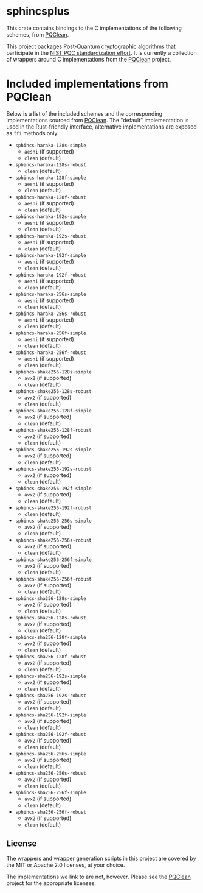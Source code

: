 # sphincsplus

This crate contains bindings to the C implementations of the following schemes,
from [PQClean][pqclean].

This project packages Post-Quantum cryptographic algorithms that participate in
the [NIST PQC standardization effort][nistpqc]. It is currently a collection of
wrappers around C implementations from the [PQClean][pqclean] project.

# Included implementations from PQClean

Below is a list of the included schemes and the corresponding implementations
sourced from [PQClean][pqclean]. The "default" implementation is used in the
Rust-friendly interface, alternative implementations are exposed as ``ffi``
methods only.

 * ``sphincs-haraka-128s-simple``
    * ``aesni`` (if supported)
    * ``clean`` (default)
 * ``sphincs-haraka-128s-robust``
    * ``clean`` (default)
 * ``sphincs-haraka-128f-simple``
    * ``aesni`` (if supported)
    * ``clean`` (default)
 * ``sphincs-haraka-128f-robust``
    * ``aesni`` (if supported)
    * ``clean`` (default)
 * ``sphincs-haraka-192s-simple``
    * ``aesni`` (if supported)
    * ``clean`` (default)
 * ``sphincs-haraka-192s-robust``
    * ``aesni`` (if supported)
    * ``clean`` (default)
 * ``sphincs-haraka-192f-simple``
    * ``aesni`` (if supported)
    * ``clean`` (default)
 * ``sphincs-haraka-192f-robust``
    * ``aesni`` (if supported)
    * ``clean`` (default)
 * ``sphincs-haraka-256s-simple``
    * ``aesni`` (if supported)
    * ``clean`` (default)
 * ``sphincs-haraka-256s-robust``
    * ``aesni`` (if supported)
    * ``clean`` (default)
 * ``sphincs-haraka-256f-simple``
    * ``aesni`` (if supported)
    * ``clean`` (default)
 * ``sphincs-haraka-256f-robust``
    * ``aesni`` (if supported)
    * ``clean`` (default)
 * ``sphincs-shake256-128s-simple``
    * ``avx2`` (if supported)
    * ``clean`` (default)
 * ``sphincs-shake256-128s-robust``
    * ``avx2`` (if supported)
    * ``clean`` (default)
 * ``sphincs-shake256-128f-simple``
    * ``avx2`` (if supported)
    * ``clean`` (default)
 * ``sphincs-shake256-128f-robust``
    * ``avx2`` (if supported)
    * ``clean`` (default)
 * ``sphincs-shake256-192s-simple``
    * ``avx2`` (if supported)
    * ``clean`` (default)
 * ``sphincs-shake256-192s-robust``
    * ``avx2`` (if supported)
    * ``clean`` (default)
 * ``sphincs-shake256-192f-simple``
    * ``avx2`` (if supported)
    * ``clean`` (default)
 * ``sphincs-shake256-192f-robust``
    * ``clean`` (default)
 * ``sphincs-shake256-256s-simple``
    * ``avx2`` (if supported)
    * ``clean`` (default)
 * ``sphincs-shake256-256s-robust``
    * ``avx2`` (if supported)
    * ``clean`` (default)
 * ``sphincs-shake256-256f-simple``
    * ``avx2`` (if supported)
    * ``clean`` (default)
 * ``sphincs-shake256-256f-robust``
    * ``avx2`` (if supported)
    * ``clean`` (default)
 * ``sphincs-sha256-128s-simple``
    * ``avx2`` (if supported)
    * ``clean`` (default)
 * ``sphincs-sha256-128s-robust``
    * ``avx2`` (if supported)
    * ``clean`` (default)
 * ``sphincs-sha256-128f-simple``
    * ``avx2`` (if supported)
    * ``clean`` (default)
 * ``sphincs-sha256-128f-robust``
    * ``avx2`` (if supported)
    * ``clean`` (default)
 * ``sphincs-sha256-192s-simple``
    * ``avx2`` (if supported)
    * ``clean`` (default)
 * ``sphincs-sha256-192s-robust``
    * ``avx2`` (if supported)
    * ``clean`` (default)
 * ``sphincs-sha256-192f-simple``
    * ``avx2`` (if supported)
    * ``clean`` (default)
 * ``sphincs-sha256-192f-robust``
    * ``avx2`` (if supported)
    * ``clean`` (default)
 * ``sphincs-sha256-256s-simple``
    * ``avx2`` (if supported)
    * ``clean`` (default)
 * ``sphincs-sha256-256s-robust``
    * ``avx2`` (if supported)
    * ``clean`` (default)
 * ``sphincs-sha256-256f-simple``
    * ``avx2`` (if supported)
    * ``clean`` (default)
 * ``sphincs-sha256-256f-robust``
    * ``avx2`` (if supported)
    * ``clean`` (default)


## License

The wrappers and wrapper generation scripts in this project are covered by the
MIT or Apache 2.0 licenses, at your choice.

The implementations we link to are not, however. Please see the [PQClean][pqclean]
project for the appropriate licenses.

[pqclean]: https://github.com/PQClean/PQClean/
[nistpqc]: https://nist.gov/pqc/